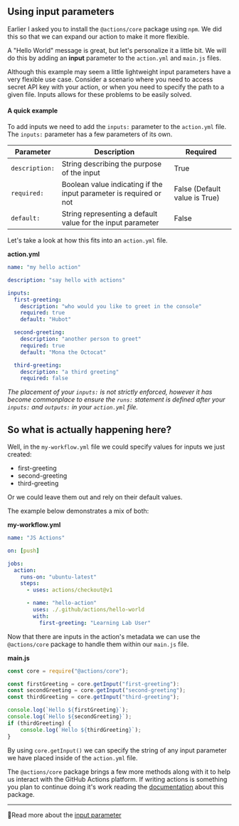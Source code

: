 ## Using input parameters

Earlier I asked you to install the `@actions/core` package using `npm`. We did this so that we can expand our action to make it more flexible.

A "Hello World" message is great, but let's personalize it a little bit. We will do this by adding an **input** parameter to the `action.yml` and `main.js` files.

Although this example may seem a little lightweight input parameters have a very flexible use case. Consider a scenario where you need to access secret API key with your action, or when you need to specify the path to a given file. Inputs allows for these problems to be easily solved.

#### A quick example

To add inputs we need to add the `inputs:` parameter to the `action.yml` file. The `inputs:` parameter has a few parameters of its own.

| Parameter      | Description                                                        | Required                      |
| -------------- | ------------------------------------------------------------------ | ----------------------------- |
| `description:` | String describing the purpose of the input                         | True                          |
| `required:`    | Boolean value indicating if the input parameter is required or not | False (Default value is True) |
| `default:`     | String representing a default value for the input parameter        | False                         |

Let's take a look at how this fits into an `action.yml` file.

**action.yml**

```yaml
name: "my hello action"

description: "say hello with actions"

inputs:
  first-greeting:
    description: "who would you like to greet in the console"
    required: true
    default: "Hubot"

  second-greeting:
    description: "another person to greet"
    required: true
    default: "Mona the Octocat"

  third-greeting:
    description: "a third greeting"
    required: false
```

_The placement of your `inputs:` is not strictly enforced, however it has become commonplace to ensure the `runs:` statement is defined after your `inputs:` and `outputs:` in your `action.yml` file._

## So what is actually happening here?

Well, in the `my-workflow.yml` file we could specify values for inputs we just created:

- first-greeting
- second-greeting
- third-greeting

Or we could leave them out and rely on their default values.

The example below demonstrates a mix of both:

**my-workflow.yml**

```yaml
name: "JS Actions"

on: [push]

jobs:
  action:
    runs-on: "ubuntu-latest"
    steps:
      - uses: actions/checkout@v1

      - name: "hello-action"
        uses: ./.github/actions/hello-world
        with:
          first-greeting: "Learning Lab User"
```

Now that there are inputs in the action's metadata we can use the `@actions/core` package to handle them within our `main.js` file.

**main.js**

```javascript
const core = require("@actions/core");

const firstGreeting = core.getInput("first-greeting"):
const secondGreeting = core.getInput("second-greeting");
const thirdGreeting = core.getInput("third-greeting");

console.log(`Hello ${firstGreeting}`);
console.log(`Hello ${secondGreeting}`);
if (thirdGreeting) {
    console.log(`Hello ${thirdGreeting}`);
}
```

By using `core.getInput()` we can specify the string of any input parameter we have placed inside of the `action.yml` file.

The `@actions/core` package brings a few more methods along with it to help us interact with the GitHub Actions platform. If writing actions is something you plan to continue doing it's work reading the [documentation](https://github.com/actions/toolkit/tree/master/packages/core) about this package.

---

📖Read more about the [input parameter](https://help.github.com/en/actions/automating-your-workflow-with-github-actions/metadata-syntax-for-github-actions#inputs)
